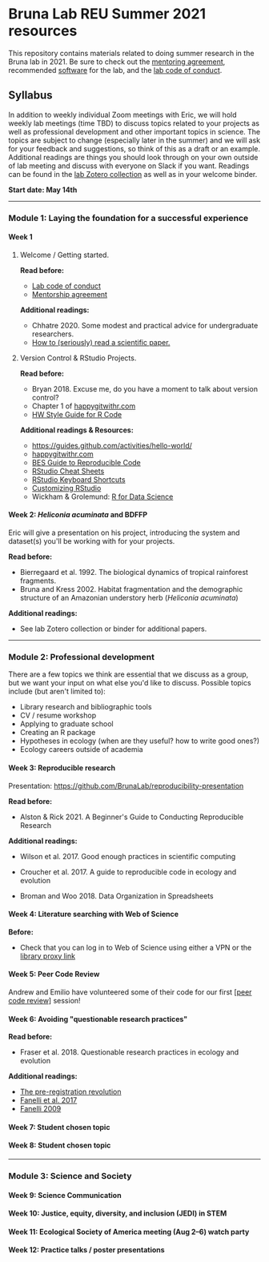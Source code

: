 # Bruna Lab REU Summer 2021 resources

This repository contains materials related to doing summer research in the Bruna lab in 2021.
Be sure to check out the [mentoring agreement](mentoring-agreement.md), recommended [software](software.md) for the lab, and the [lab code of conduct](https://github.com/BrunaLab/Code_of_Conduct).

## Syllabus

In addition to weekly individual Zoom meetings with Eric, we will hold weekly lab meetings (time TBD) to discuss topics related to your projects as well as professional development and other important topics in science.
The topics are subject to change (especially later in the summer) and we will ask for your feedback and suggestions, so think of this as a draft or an example.
Additional readings are things you should look through on your own outside of lab meeting and discuss with everyone on Slack if you want.
Readings can be found in the [lab Zotero collection](https://www.zotero.org/groups/2603950/heliconia-frag-drought) as well as in your welcome binder.

**Start date: May 14th**

------------------------------------------------------------------------

### Module 1: Laying the foundation for a successful experience

#### Week 1

1.  Welcome / Getting started.

    **Read before:**

    -   [Lab code of conduct](https://github.com/BrunaLab/Code_of_Conduct)
    -   [Mentorship agreement](mentoring-agreement.md)

    **Additional readings:**

    -   Chhatre 2020. Some modest and practical advice for undergraduate researchers.
    -   [How to (seriously) read a scientific paper.](https://www.sciencemag.org/careers/2016/03/how-seriously-read-scientific-paper)

2.  Version Control & RStudio Projects.

    **Read before:**

    -   Bryan 2018. Excuse me, do you have a moment to talk about version control?
    -   Chapter 1 of [happygitwithr.com](https://happygitwithr.com/)
    -   [HW Style Guide for R Code](http://adv-r.had.co.nz/Style.html)

    **Additional readings & Resources:**

    -   <https://guides.github.com/activities/hello-world/>
    -   [happygitwithr.com](https://happygitwithr.com/)
    -   [BES Guide to Reproducible Code](https://www.britishecologicalsociety.org/wp-content/uploads/2019/06/BES-Guide-Reprod%20ucible-Code-2019.pdf)
    -   [RStudio Cheat Sheets](https://www.rstudio.com/resources/cheatsheets/)
    -   [RStudio Keyboard Shortcuts](https://support.rstudio.com/hc/en-us/articles/200711853-Keyboard-Shortcuts)
    -   [Customizing RStudio](https://support.rstudio.com/hc/en-us/articles/200549016-Customizing-RStudio)
    -   Wickham & Grolemund: [R for Data Science](https://r4ds.had.co.nz/)

#### Week 2: *Heliconia acuminata* and BDFFP

Eric will give a presentation on his project, introducing the system and dataset(s) you'll be working with for your projects.

**Read before:**

-   Bierregaard et al. 1992. The biological dynamics of tropical rainforest fragments.
-   Bruna and Kress 2002. Habitat fragmentation and the demographic structure of an Amazonian understory herb (*Heliconia acuminata*)

**Additional readings:**

-   See lab Zotero collection or binder for additional papers.

------------------------------------------------------------------------

### Module 2: Professional development

There are a few topics we think are essential that we discuss as a group, but we want your input on what else you'd like to discuss.
Possible topics include (but aren't limited to):

-   Library research and bibliographic tools
-   CV / resume workshop
-   Applying to graduate school
-   Creating an R package
-   Hypotheses in ecology (when are they useful? how to write good ones?)
-   Ecology careers outside of academia

#### Week 3: Reproducible research

Presentation: <https://github.com/BrunaLab/reproducibility-presentation>

**Read before:**

-   Alston & Rick 2021. A Beginner's Guide to Conducting Reproducible Research

**Additional readings:**

-   Wilson et al. 2017. Good enough practices in scientific computing

-   Croucher et al. 2017. A guide to reproducible code in ecology and evolution

-   Broman and Woo 2018. Data Organization in Spreadsheets

#### Week 4: Literature searching with Web of Science

**Before:**

- Check that you can log in to Web of Science using either a VPN or the [library  proxy link](http://apps.webofknowledge.com.lp.hscl.ufl.edu/)


#### Week 5: Peer Code Review

Andrew and Emilio have volunteered some of their code for our first [[peer code review]](https://github.com/BrunaLab/REU-resources/blob/main/lab-meetings/peer-code-review.md) session!

#### Week 6: Avoiding "questionable research practices"

**Read before:**

-   Fraser et al. 2018. Questionable research practices in ecology and evolution

**Additional readings:**

-   [The pre-registration revolution](https://www.pnas.org/content/115/11/2600)
-   [Fanelli et al. 2017](https://link.springer.com/article/10.1007%2Fs11948-018-0023-7)
-   [Fanelli 2009](https://journals.plos.org/plosone/article?id=10.1371/journal.pone.0005738)

#### Week 7: Student chosen topic

#### Week 8: Student chosen topic

------------------------------------------------------------------------

### Module 3: Science and Society

#### Week 9: Science Communication

#### Week 10: Justice, equity, diversity, and inclusion (JEDI) in STEM

#### Week 11: Ecological Society of America meeting (Aug 2–6) watch party

#### Week 12: Practice talks / poster presentations
